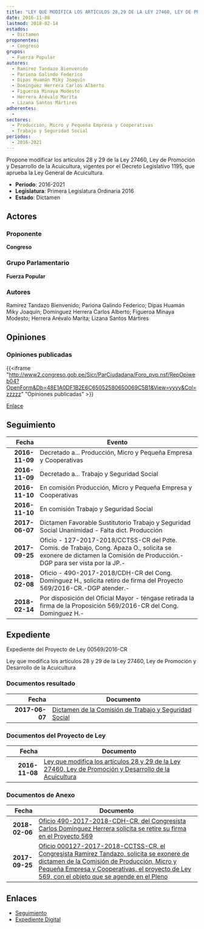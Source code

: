 ```yaml
---
title: "LEY QUE MODIFICA LOS ARTÍCULOS 28,29 DE LA LEY 27460, LEY DE PROMOCIÓN Y DESARROLLO DE LA ACUICULTURA"
date: 2016-11-08
lastmod: 2018-02-14
estados: 
  - Dictamen
proponentes: 
  - Congreso
grupos: 
  - Fuerza Popular
autores: 
  - Ramírez Tandazo Bienvenido
  - Pariona Galindo Federico
  - Dipas Huamán Miky Joaquín
  - Domínguez Herrera Carlos Alberto
  - Figueroa Minaya Modesto
  - Herrera Arévalo Marita
  - Lizana Santos Mártires
adherentes: 
  - 
sectores: 
  - Producción, Micro y Pequeña Empresa y Cooperativas
  - Trabajo y Seguridad Social
periodos: 
  - 2016-2021
---
```


Propone modificar los artículos 28 y 29 de la Ley 27460, Ley de Promoción y Desarrollo de la Acuicultura, vigentes por el Decreto Legislativo 1195, que aprueba la Ley General de Acuicultura.

- **Periodo**: 2016-2021
- **Legislatura**: Primera Legislatura Ordinaria 2016
- **Estado**: Dictamen

## Actores

### Proponente

**Congreso**

### Grupo Parlamentario

**Fuerza Popular**

### Autores

Ramírez Tandazo Bienvenido; Pariona Galindo Federico; Dipas Huamán Miky Joaquín; Domínguez Herrera Carlos Alberto; Figueroa Minaya Modesto; Herrera Arévalo Marita; Lizana Santos Mártires


## Opiniones

### Opiniones publicadas

{{<iframe "http://www2.congreso.gob.pe/Sicr/ParCiudadana/Foro_pvp.nsf/RepOpiweb04?OpenForm&Db=48E1A0DF1B2E6C65052580650069C5B1&View=yyyy&Col=zzzzz" "Opiniones publicadas" >}}

[Enlace](http://www2.congreso.gob.pe/Sicr/ParCiudadana/Foro_pvp.nsf/RepOpiweb04?OpenForm&Db=48E1A0DF1B2E6C65052580650069C5B1&View=yyyy&Col=zzzzz)

## Seguimiento

| Fecha | Evento |
|------:|--------|
| **2016-11-09** | Decretado a... Producción, Micro y Pequeña Empresa y Cooperativas|
| **2016-11-09** | Decretado a... Trabajo y Seguridad Social|
| **2016-11-10** | En comisión Producción, Micro y Pequeña Empresa y Cooperativas|
| **2016-11-10** | En comisión Trabajo y Seguridad Social|
| **2017-06-07** | Dictamen Favorable Sustitutorio Trabajo y Seguridad Social Unanimidad - Falta dict. Producción|
| **2017-09-25** | Oficio - 127-2017-2018/CCTSS-CR del Pdte. Comis. de Trabajo, Cong. Apaza O., solicita se exonere de dictamen la Comisión de Producción.-DGP para ser vista por la JP.-|
| **2018-02-08** | Oficio - 490-2017-2018/CDH-CR del Cong. Dominguez H., solicita retiro de firma del Proyecto 569/2016-CR.-DGP atender.-|
| **2018-02-14** | Por disposición del Oficial Mayor - téngase retirada la firma de la Proposición 569/2016-CR del Cong. Dominguez H.-|


## Expediente

Expediente del Proyecto de Ley 00569/2016-CR

Ley que modifica los artículos 28 y 29 de la Ley 27460, Ley de Promoción y Desarrollo de la Acuicultura


### Documentos resultado

| Fecha | Documento |
|------:|--------|
| **2017-06-07** | [Dictamen de la Comisión de Trabajo y Seguridad Social](http://www.leyes.congreso.gob.pe/Documentos/2016_2021/Dictamenes/Proyectos_de_Ley/00569DC22MAY20170607.PDF) |

### Documentos del Proyecto de Ley

| Fecha | Documento |
|------:|--------|
| **2016-11-08** | [Ley que modifica los artículos 28 y 29 de la Ley 27460, Ley de Promoción y Desarrollo de la Acuicultura](http://www.leyes.congreso.gob.pe/Documentos/2016_2021/Proyectos_de_Ley_y_de_Resoluciones_Legislativas/PL0056920161108..pdf) |

### Documentos de Anexo

| Fecha | Documento |
|------:|--------|
| **2018-02-06** | [Oficio 490-2017-2018-CDH-CR, del Congresista Carlos Domínguez Herrera solicita se retire su firma en el Proyecto 569](http://www.leyes.congreso.gob.pe/Documentos/2016_2021/Retiro_de_Firmas/Proyectos/OFICIO-490-2017-2018-CDH-CR.pdf) |
| **2017-09-25** | [Oficio 000127-2017-2018-CCTSS-CR, el Congresista Ramírez Tandazo, solicita se exonere de dictamen de la Comisión de Producción, Micro y Pequeña Empresa y Cooperativas, el proyecto de Ley 569, con el objeto que se agende en el Pleno](http://www.leyes.congreso.gob.pe/Documentos/2016_2021/Oficios/Comisiones_Ordinarias/OFICIO-000127-2017-2018-CCTSS-CR.pdf) |

## Enlaces 

- [Seguimiento](http://www2.congreso.gob.pe/Sicr/TraDocEstProc/CLProLey2016.nsf/f7fff46988ca05b1052578e100829cc7/5764643df7fd802b052580650064a42d?OpenDocument)
- [Expediente Digital](http://www2.congreso.gob.pehttp://www2.congreso.gob.pe/Sicr/TraDocEstProc/CLProLey2016.nsf/f7fff46988ca05b1052578e100829cc7/5764643df7fd802b052580650064a42d?OpenDocument&Click=05257FB7005EB655.eb71d0cf91d8294e05256cdf006b5706/$Body/0.1C6C)
